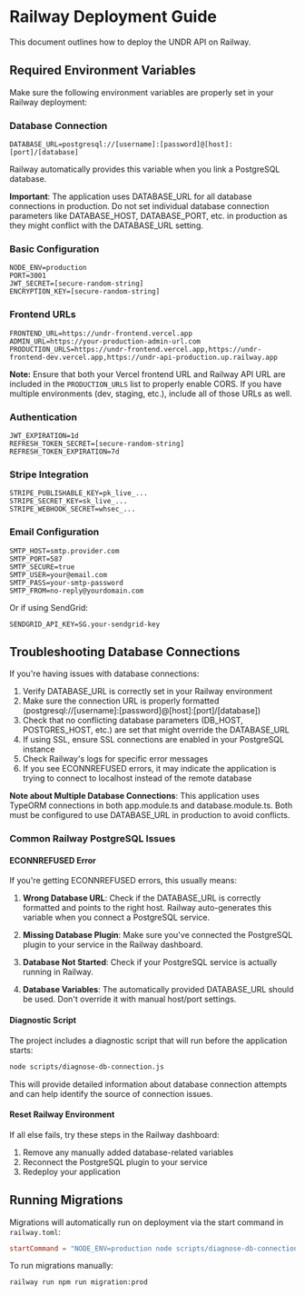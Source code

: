 # Railway Deployment Guide

This document outlines how to deploy the UNDR API on Railway.

## Required Environment Variables

Make sure the following environment variables are properly set in your Railway deployment:

### Database Connection

```
DATABASE_URL=postgresql://[username]:[password]@[host]:[port]/[database]
```

Railway automatically provides this variable when you link a PostgreSQL database.

**Important**: The application uses DATABASE_URL for all database connections in production. Do not set individual database connection parameters like DATABASE_HOST, DATABASE_PORT, etc. in production as they might conflict with the DATABASE_URL setting.

### Basic Configuration

```
NODE_ENV=production
PORT=3001
JWT_SECRET=[secure-random-string]
ENCRYPTION_KEY=[secure-random-string]
```

### Frontend URLs

```
FRONTEND_URL=https://undr-frontend.vercel.app
ADMIN_URL=https://your-production-admin-url.com
PRODUCTION_URLS=https://undr-frontend.vercel.app,https://undr-frontend-dev.vercel.app,https://undr-api-production.up.railway.app
```

**Note:** Ensure that both your Vercel frontend URL and Railway API URL are included in the `PRODUCTION_URLS` list to properly enable CORS. If you have multiple environments (dev, staging, etc.), include all of those URLs as well.

### Authentication

```
JWT_EXPIRATION=1d
REFRESH_TOKEN_SECRET=[secure-random-string]
REFRESH_TOKEN_EXPIRATION=7d
```

### Stripe Integration

```
STRIPE_PUBLISHABLE_KEY=pk_live_...
STRIPE_SECRET_KEY=sk_live_...
STRIPE_WEBHOOK_SECRET=whsec_...
```

### Email Configuration

```
SMTP_HOST=smtp.provider.com
SMTP_PORT=587
SMTP_SECURE=true
SMTP_USER=your@email.com
SMTP_PASS=your-smtp-password
SMTP_FROM=no-reply@yourdomain.com
```

Or if using SendGrid:

```
SENDGRID_API_KEY=SG.your-sendgrid-key
```

## Troubleshooting Database Connections

If you're having issues with database connections:

1. Verify DATABASE_URL is correctly set in your Railway environment
2. Make sure the connection URL is properly formatted (postgresql://[username]:[password]@[host]:[port]/[database])
3. Check that no conflicting database parameters (DB_HOST, POSTGRES_HOST, etc.) are set that might override the DATABASE_URL
4. If using SSL, ensure SSL connections are enabled in your PostgreSQL instance
5. Check Railway's logs for specific error messages
6. If you see ECONNREFUSED errors, it may indicate the application is trying to connect to localhost instead of the remote database

**Note about Multiple Database Connections**: This application uses TypeORM connections in both app.module.ts and database.module.ts. Both must be configured to use DATABASE_URL in production to avoid conflicts.

### Common Railway PostgreSQL Issues

#### ECONNREFUSED Error

If you're getting ECONNREFUSED errors, this usually means:

1. **Wrong Database URL**: Check if the DATABASE_URL is correctly formatted and points to the right host. Railway auto-generates this variable when you connect a PostgreSQL service.

2. **Missing Database Plugin**: Make sure you've connected the PostgreSQL plugin to your service in the Railway dashboard.

3. **Database Not Started**: Check if your PostgreSQL service is actually running in Railway.

4. **Database Variables**: The automatically provided DATABASE_URL should be used. Don't override it with manual host/port settings.

#### Diagnostic Script

The project includes a diagnostic script that will run before the application starts:

```bash
node scripts/diagnose-db-connection.js
```

This will provide detailed information about database connection attempts and can help identify the source of connection issues.

#### Reset Railway Environment

If all else fails, try these steps in the Railway dashboard:

1. Remove any manually added database-related variables
2. Reconnect the PostgreSQL plugin to your service
3. Redeploy your application

## Running Migrations

Migrations will automatically run on deployment via the start command in `railway.toml`:

```toml
startCommand = "NODE_ENV=production node scripts/diagnose-db-connection.js && NODE_ENV=production npm run migration:prod && NODE_ENV=production node dist/src/main"
```

To run migrations manually:

```
railway run npm run migration:prod
```
